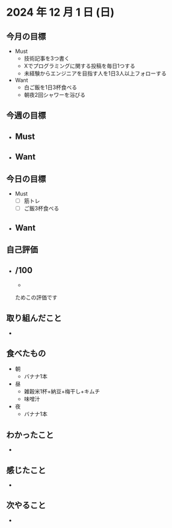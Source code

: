 # 2024 年 12 月 1 日 (日)

## 今月の目標
- Must
  - 技術記事を3つ書く
  - Xでプログラミングに関する投稿を毎日1つする
  - 未経験からエンジニアを目指す人を1日3人以上フォローする
- Want
  - 白ご飯を1日3杯食べる
  - 朝夜2回シャワーを浴びる

## 今週の目標
- Must
  - 
- Want
  - 

## 今日の目標
- Must
  - [ ] 筋トレ
  - [ ] ご飯3杯食べる
- Want
  - 

## 自己評価
- __/100__
  - 
  - 

  ためこの評価です

## 取り組んだこと
- 

## 食べたもの
- 朝
  - バナナ1本
- 昼
  - 雑穀米1杯+納豆+梅干し+キムチ
  - 味噌汁
- 夜
  - バナナ1本

## わかったこと
- 

## 感じたこと
- 

## 次やること
- 
